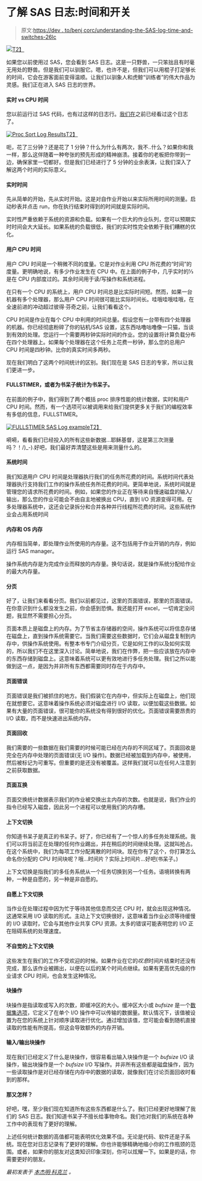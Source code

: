 # 了解 SAS 日志:时间和开关

> 原文:[https://dev . to/benj corc/understanding-the-SAS-log-time-and-switches-26lc](https://dev.to/benjcorc/understanding-the-sas-log-time-and-switches-26lc)

[![](../Images/3eaf00085c376216f9b7ca6e4216d389.png)T2】](https://res.cloudinary.com/practicaldev/image/fetch/s--NWwgeVWb--/c_limit%2Cf_auto%2Cfl_progressive%2Cq_auto%2Cw_880/https://cdn-images-1.medium.com/max/639/0%2A_KWF3c3xPpk9ZKCs.jpg)

如果您以前使用过 SAS，您会看到 SAS 日志。这是一只野兽，一只笨拙且有时毫无用处的野兽。但是我们可以驯服它。嗯，也许不是，但我们可以用棍子打足够长的时间，它会在游客面前变得温顺。让我们以驯象人和虎鲸“训练者”的伟大作品为灵感。我们正在进入 SAS 日志的世界。

#### [](#real-time-vs-cpu-time)实时 vs CPU 时间

您以前运行过 SAS 代码，也有过这样的日志行。[我们在](https://benjamincorcoran.com/sas-eg-program-timer/)之前已经看过这个日志了。

[![Proc Sort Log Results](../Images/cf38920ee6ae5b24144560e36d9d6216.png)T2】](https://res.cloudinary.com/practicaldev/image/fetch/s--7Cd40PCm--/c_limit%2Cf_auto%2Cfl_progressive%2Cq_auto%2Cw_880/https://cdn-images-1.medium.com/max/358/0%2ASphad84pUmUgoqJY.png)

呃，花了三分钟？还是花了 1 分钟？什么为什么有两次，我不..什么？如果你和我一样，那么这伴随着一种夸张的预先形成的精神崩溃。接着你的老板把你带到一边，确保家里一切都好。但是我们已经进行了 5 分钟的业余表演，让我们深入了解这两个时间的实际意义。

#### [](#real-time)实时时间

先从简单的开始，先从实时开始。这是对自作业开始以来实际所用时间的测量。启动秒表并点击 run，你在执行结束时得到的时间就是实际时间。

实时性严重依赖于系统的资源和负载。如果有一个巨大的作业队列，您可以预期实时时间会大大延长。如果系统的负载很低，我们的实时性完全依赖于我们糟糕的优化。

#### [](#user-cpu-time)用户 CPU 时间

用户 CPU 时间是一个稍微不同的度量。它是对作业利用 CPU 所花费的“时间”的度量。更明确地说，有多少作业发生在 CPU 中。在上面的例子中，几乎实时的⅓是在 CPU 内部度过的。其余时间用于读/写操作和系统进程。

在只有一个 CPU 的系统上，用户 CPU 时间总是比实际时间短。然而，如果一台机器有多个处理器，那么用户 CPU 时间很可能比实际时间长。哇哦哇哦哇哦，在全速前进的冲动超过彼得·芬奇之前，让我们看看这个。

CPU 时间是作业在每个 CPU 中利用的时间总量。假设您有一台带有四个处理器的机器。你已经彻底粉碎了你的钻机/SAS 设置，这东西咕噜咕噜像一只猫，当谈到有效的处理。您运行一个需要两秒钟实际时间的作业。您的设置将计算负载分布在四个处理器上。如果每个处理器在这个任务上花费一秒钟，那么您的总用户 CPU 时间是四秒钟。比你的真实时间多两秒。

现在我们明白了这两个时间统计的区别。我们现在是 SAS 日志的专家，所以让我们更进一步。

#### [](#fullstimer-or-stats-for-nerds-for-nerds)FULLSTIMER，或者为书呆子统计为书呆子。

在前面的例子中，我们得到了两个概括 proc 排序性能的统计数据，实时和用户 CPU 时间。然而，有一个选项可以被调用来给我们提供更多关于我们的编程效率有多低的信息，FULLSTIMER。

[![FULLSTIMER SAS Log example](../Images/8495180efded51fc38190cfd1472ae6d.png)T2】](https://res.cloudinary.com/practicaldev/image/fetch/s--WitA2rLD--/c_limit%2Cf_auto%2Cfl_progressive%2Cq_auto%2Cw_880/https://cdn-images-1.medium.com/max/378/0%2At0DKzpYtTlbhNeaG.png)

嗬嗬，看看我们已经投入的所有这些新数据…耶稣基督，这是第三次测量吗？！/)_-).好吧，我们最好弄清楚这些是用来测量什么的。

#### [](#system-time)系统时间

我们知道用户 CPU 时间是处理器执行我们的任务所花费的时间。系统时间代表处理器执行支持我们工作的操作系统任务所花费的时间。更简单地说，系统时间就是管理您的请求所花费的时间。例如，如果您的作业正在等待来自慢速磁盘的输入/输出，那么您的作业可能会不由自主地被换出 CPU，直到 I/O 资源变得可用。在多处理器系统中，这还会记录拆分和合并各种并行线程所花费的时间。这些系统作业会占用系统时间

#### [](#memory-and-os-memory)内存和 OS 内存

内存相当简单，即处理作业所使用的内存量。这不包括用于作业开销的内存，例如运行 SAS manager。

操作系统内存是为完成作业而释放的内存量。换句话说，就是操作系统分配给作业的最大内存量。

#### [](#paging)分页

好了，让我们来看看分页。我们以前都见过，这里的页面错误，那里的页面错误。在你意识到什么都没发生之前，你会感到恐惧。我还能打开 excel，一切肯定没问题，我显然不需要担心分页。

页面本质上是磁盘上的内存。为了节省主存储器的空间，操作系统可以将信息存储在磁盘上，直到操作系统需要它。当我们需要这些数据时，它们会从磁盘复制到内存中，供操作系统使用。有整本书专门介绍分页，它是如何工作的以及如何实现的，所以我们不在这里深入讨论。简单地说，我们在作弊，把一些应该放在内存中的东西存储到磁盘上。这意味着系统可以更有效地进行多任务处理。我们之所以能做到这一点，是因为并非所有东西都需要同时存在于内存中。

#### [](#page-faults)页面错误

页面错误是我们被抓住的地方。我们假装它在内存中，但实际上在磁盘上，他们现在就想要它。这意味着操作系统必须对磁盘进行 I/O 读取，以便加载这些数据。如果有大量的页面错误，很可能你的系统没有得到很好的优化。页面错误需要昂贵的 I/O 读取，而不是快速进出系统内存。

#### [](#page-reclaims)页面回收

我们需要的一些数据在我们需要的时候可能已经在内存的不同区域了。页面回收是完全在内存中处理的页面错误(无 I/O 操作)。数据已经被加载到内存中，被使用，然后被标记为可重写。但重要的是还没有被覆盖。这样我们就可以在任何人注意到之前获取数据。

#### [](#page-swaps)页面互换

页面交换统计数据表示我们的作业被交换出主内存的次数。也就是说，我们作业的指令已经写入磁盘，因此另一个进程可以使用我们的内存槽。

#### [](#context-switches)上下文切换

你知道书呆子是真正的书呆子。好了，你已经有了一个惊人的多任务处理系统。我们可以将当前正在处理的任何作业踢出，并在稍后的时间继续处理。这就叫抢占。在这个系统中，我们为每项工作分配离散的时间块。现在你有了这个，你打算怎么命名你分配的 CPU 时间块呢？哦…时间片？实际上时间片…好吧(书呆子。)

上下文切换是指我们的多任务系统从一个任务切换到另一个任务。语境转换有两种，一种是自愿的，另一种是非自愿的。

#### [](#voluntary-context-switches)自愿上下文切换

当作业在处理过程中因为忙于等待其他信息而交还 CPU 时，就会出现这种情况。这通常采用 I/O 读取的形式。主动上下文切换很好，这意味着当作业必须等待缓慢的 I/O 读取时，它会与其他作业共享 CPU 资源。太多的错误可能表明您的 I/O 正在阻碍系统的处理速度。

#### [](#involuntary-context-switches)不自觉的上下文切换

这些发生在我们的工作不受欢迎的时候。如果作业在它的*叹息*时间片结束时还没有完成，那么该作业被踢出，以便在以后的某个时间点继续。如果有更高优先级的作业请求 CPU 时间，也会发生这种情况。

#### [](#block-operations)块操作

块操作是指读取或写入的次数，即缓冲区的大小。缓冲区大小或 *bufsize* 是一个[数据集选项](http://support.sas.com/documentation/cdl/en/lrdict/64316/HTML/default/viewer.htm#a000131102.htm)，它定义了在单个 I/O 操作中可以传输的数据量。默认情况下，该值被设置为在您的系统上针对顺序读取进行优化。通过增加该值，您可能会看到随机直接读取的性能有所提高，但这会导致额外的内存开销。

#### [](#inputoutput-block-operations)输入/输出块操作

现在我们已经定义了什么是块操作，很容易看出输入块操作是一个 *bufsize* I/O 读操作，输出块操作是一个 *bufsize* I/O 写操作。并非所有这些都是磁盘操作，因为一些读取操作是对已经存储在内存中的数据的读取，就像我们在讨论页面回收时看到的那样。

#### [](#so-what)那又怎样？

好吧，嘿，至少我们现在知道所有这些东西都是什么了。我们已经更好地理解了我们的 SAS 日志。我们知道书呆子不擅长给事物命名。我们也对我们的系统在各种工作中的表现有了更好的理解。

上述任何统计数据的高值都可能表明优化效果不佳。无论是代码、软件还是子系统。现在您对日志记录有了更好的理解。你也许能够精确地缩小你的工作瓶颈的范围。或者，如果你的朋友对这类知识印象深刻，你可以炫耀一下。如果是的话，你需要更好的朋友。

*最初发表于* [*本杰明·科克兰*](https://benjamincorcoran.com/understanding-the-sas-log/) *。*